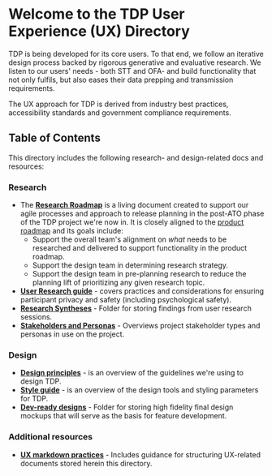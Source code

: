 
# Welcome to the TDP User Experience (UX) Directory 

TDP is being developed for its core users. To that end, we follow an iterative design process backed by rigorous generative and evaluative research.  We listen to our users' needs - both STT and OFA- and build functionality that not only fulfils, but also eases their data prepping and transmission requirements. 

The UX approach for TDP is derived from industry best practices, accessibility standards and government compliance requirements.

## Table of Contents

This directory includes the following research- and design-related docs and resources:

### Research
- The **[Research Roadmap](https://app.mural.co/t/raft2792/m/raft2792/1627058877512/7514d3617f4bc241d3f70ff6e61253e1ce09f880?sender=mreiter1745)** is a living document created to support our agile processes and approach to release planning in the post-ATO phase of the TDP project we're now in. It is closely aligned to the [product roadmap](https://github.com/raft-tech/TANF-app/blob/raft-tdp-main/docs/Product-Strategy/Roadmap-and-Backlog.md) and its goals include:
  - Support the overall team's alignment on *what* needs to be researched and delivered to support functionality in the product roadmap.
  - Support the design team in determining research strategy.
  - Support the design team in pre-planning research to reduce the planning lift of prioritizing any given research topic.
- **[User Research guide](https://github.com/raft-tech/TANF-app/blob/raft-tdp-main/docs/User-Experience/User-Research-Guide.md)** - covers practices and considerations for ensuring participant privacy and safety (including psychological safety).
- **[Research Syntheses](https://github.com/raft-tech/TANF-app/blob/raft-tdp-main/docs/User-Experience/Research-Syntheses)** - Folder for storing findings from user research sessions.
- **[Stakeholders and Personas](https://github.com/raft-tech/TANF-app/blob/raft-tdp-main/docs/User-Experience/Research-Syntheses/2020%2C%20Summer%20-%20Understanding%20Stakeholders%20and%20creating%20personas.md)** - Overviews project stakeholder types and personas in use on the project.

### Design 
- **[Design principles](https://github.com/raft-tech/TANF-app/blob/raft-tdp-main/docs/User-Experience/Design-Principles.md)** - is an overview of the guidelines we're using to design TDP.
- **[Style guide](https://github.com/raft-tech/TANF-app/blob/raft-tdp-main/docs/User-Experience/Style-Guide.md)** - is an overview of the design tools and styling parameters for TDP.
- **[Dev-ready designs](https://github.com/raft-tech/TANF-app/blob/raft-tdp-main/docs/User-Experience/Dev-Ready-Designs)** - Folder for storing high fidelity final design mockups that will serve as the basis for feature development.

### Additional resources
- **[UX markdown practices](https://github.com/raft-tech/TANF-app/blob/raft-tdp-main/docs/User-Experience/UX-markdown-practices.md)** - Includes guidance for structuring UX-related documents stored herein this directory.
